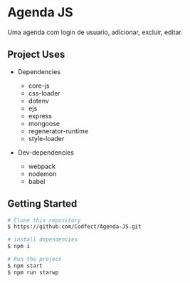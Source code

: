 # Agenda JS
Uma agenda com login de usuario, adicionar, excluir, editar.

## Project Uses 

* Dependencies
    * core-js
    * css-loader
    * dotenv
    * ejs
    * express
    * mongoose
    * regenerator-runtime
    * style-loader

* Dev-dependencies
    * webpack
    * nodemon
    * babel

## Getting Started

```sh
# Clone this repository
$ https://github.com/Codfect/Agenda-JS.git

# install dependencies
$ npm i

# Run the project
$ npm start
$ npm run starwp

```

